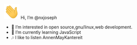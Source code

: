 <p><img src="Hi.gif" width="50" height="50"/> Hi, I’m @nxjoseph</p>
<ul type="disc">
<li>👀 I’m interested in open source,gnu/linux,web development.</li>
<li>🌱 I’m currently learning JavaScript</li>
  <li>🎶 I like to listen AnnenMayKantereit</li>
</ul>
